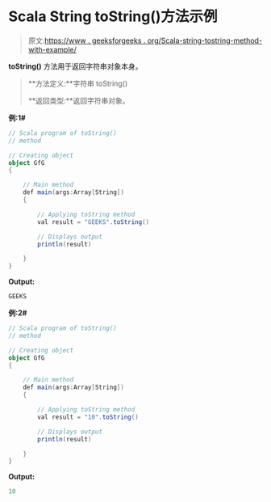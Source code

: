 # Scala String toString()方法示例

> 原文:[https://www . geeksforgeeks . org/Scala-string-tostring-method-with-example/](https://www.geeksforgeeks.org/scala-string-tostring-method-with-example/)

**toString()** 方法用于返回字符串对象本身。

> **方法定义:**字符串 toString()
> 
> **返回类型:**返回字符串对象。

**例:1#**

```scala
// Scala program of toString()
// method

// Creating object
object GfG
{ 

    // Main method
    def main(args:Array[String])
    {

        // Applying toString method
        val result = "GEEKS".toString()

        // Displays output
        println(result)

    }
} 
```

**Output:**

```scala
GEEKS

```

**例:2#**

```scala
// Scala program of toString()
// method

// Creating object
object GfG
{ 

    // Main method
    def main(args:Array[String])
    {

        // Applying toString method
        val result = "10".toString()

        // Displays output
        println(result)

    }
} 
```

**Output:**

```scala
10

```